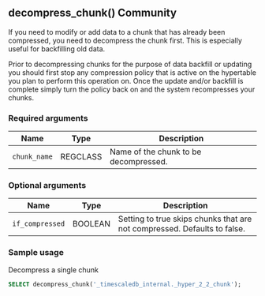 ## decompress_chunk() <tag type="community">Community</tag>
If you need to modify or add data to a chunk that has already been
compressed, you need to decompress the chunk first. This is especially
useful for backfilling old data.

<highlight type="tip">
Prior to decompressing chunks for the purpose of data backfill or updating you should
first stop any compression policy that is active on the hypertable you plan to perform this
operation on.  Once the update and/or backfill is complete simply turn the policy back on
and the system recompresses your chunks.
</highlight>

### Required arguments
|Name|Type|Description|
|---|---|---|
| `chunk_name` | REGCLASS | Name of the chunk to be decompressed. |

### Optional arguments

|Name|Type|Description|
|---|---|---|
| `if_compressed` | BOOLEAN | Setting to true skips chunks that are not compressed. Defaults to false.|

### Sample usage
Decompress a single chunk

``` sql
SELECT decompress_chunk('_timescaledb_internal._hyper_2_2_chunk');
```
